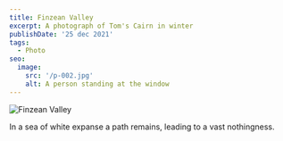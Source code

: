 ```yaml
---
title: Finzean Valley
excerpt: A photograph of Tom's Cairn in winter
publishDate: '25 dec 2021'
tags:
  - Photo
seo: 
  image: 
    src: '/p-002.jpg'
    alt: A person standing at the window
---
```


![Finzean Valley](/p-002.png) 

In a sea of white expanse a path remains, leading to a vast nothingness. 